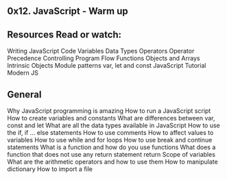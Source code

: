 ## 0x12. JavaScript - Warm up

## Resources Read or watch:
Writing JavaScript Code
Variables
Data Types
Operators
Operator Precedence
Controlling Program Flow
Functions
Objects and Arrays
Intrinsic Objects
Module patterns
var, let and const
JavaScript Tutorial
Modern JS

## General
Why JavaScript programming is amazing
How to run a JavaScript script
How to create variables and constants
What are differences between var, const and let
What are all the data types available in JavaScript
How to use the if, if ... else statements
How to use comments
How to affect values to variables
How to use while and for loops
How to use break and continue statements
What is a function and how do you use functions
What does a function that does not use any return statement return
Scope of variables
What are the arithmetic operators and how to use them
How to manipulate dictionary
How to import a file
